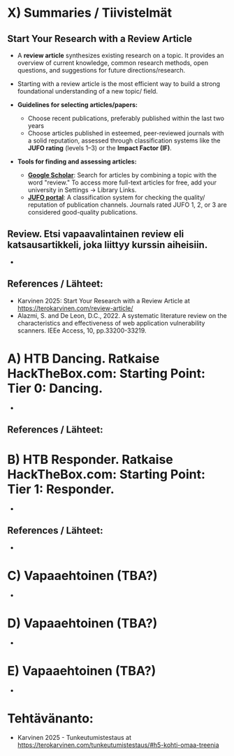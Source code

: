 # X) Summaries / Tiivistelmät

## Start Your Research with a Review Article

- A **review article** synthesizes existing research on a topic. It provides an overview of current knowledge, common research methods, open questions, and suggestions for future directions/research.
- Starting with a review article is the most efficient way to build a strong foundational understanding of a new topic/ field.
  
- **Guidelines for selecting articles/papers:**
	- Choose recent publications, preferably published within the last two years
	- Choose articles published in esteemed, peer-reviewed journals with a solid reputation, assessed through classification systems like the **JUFO rating** (levels 1–3) or the **Impact Factor (IF)**.
   
- **Tools for finding and assessing articles:**
	- **[Google Scholar](https://scholar.google.com/ncr)**: Search for articles by combining a topic with the word "review." To access more full-text articles for free, add your university in Settings → Library Links.
	- **[JUFO portal](https://jfp.csc.fi/jufoportal)**: A classification system for checking the quality/ reputation of publication channels. Journals rated JUFO 1, 2, or 3 are considered good-quality publications. 


## Review. Etsi vapaavalintainen review eli katsausartikkeli, joka liittyy kurssin aiheisiin.
-

## References / Lähteet:
- Karvinen 2025: Start Your Research with a Review Article at https://terokarvinen.com/review-article/ 
- Alazmi, S. and De Leon, D.C., 2022. A systematic literature review on the characteristics and effectiveness of web application vulnerability scanners. IEEe Access, 10, pp.33200-33219.


# A) HTB Dancing. Ratkaise HackTheBox.com: Starting Point: Tier 0: Dancing.
-
## References / Lähteet:


# B) HTB Responder. Ratkaise HackTheBox.com: Starting Point: Tier 1: Responder.
-
## References / Lähteet:
-

# C) Vapaaehtoinen (TBA?)
-
# D) Vapaaehtoinen (TBA?)
-
# E) Vapaaehtoinen (TBA?)
-



# Tehtävänanto:
- Karvinen 2025 - Tunkeutumistestaus at https://terokarvinen.com/tunkeutumistestaus/#h5-kohti-omaa-treenia

